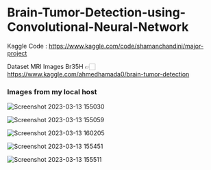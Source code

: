 # Brain-Tumor-Detection-using-Convolutional-Neural-Network

Kaggle Code : https://www.kaggle.com/code/shamanchandini/major-project

Dataset MRI Images Br35H 👉🏻 https://www.kaggle.com/ahmedhamada0/brain-tumor-detection

### Images from my local host

![Screenshot 2023-03-13 155030](https://user-images.githubusercontent.com/89247662/224675605-3607c7e1-54d5-40ed-9963-8bea4ed32949.png)

![Screenshot 2023-03-13 155059](https://user-images.githubusercontent.com/89247662/224675628-71eb97ad-4b96-4858-98ea-5311a579deef.png)

![Screenshot 2023-03-13 160205](https://user-images.githubusercontent.com/89247662/224677336-35353945-861f-4a3d-bc34-c18b124557b8.png)

![Screenshot 2023-03-13 155451](https://user-images.githubusercontent.com/89247662/224675685-2e5b38ce-7f71-4a8d-a2cc-bf5e20f70a6a.png)

![Screenshot 2023-03-13 155511](https://user-images.githubusercontent.com/89247662/224675701-33bd0750-5321-4410-868f-5aa8906d4ca0.png)
